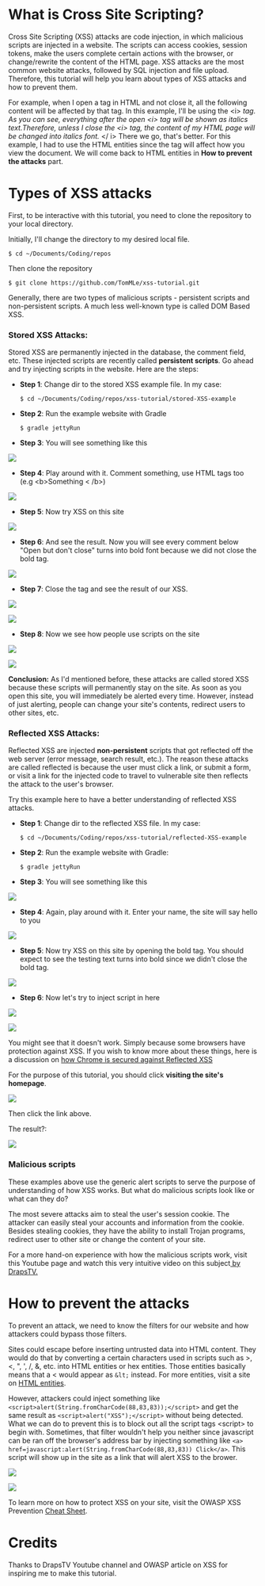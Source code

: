 # What is Cross Site Scripting?
Cross Site Scripting (XSS) attacks are code injection, in which malicious scripts are injected in a website. The scripts can access cookies, session tokens, make the users complete certain actions with the browser, or change/rewrite the content of the HTML page.
XSS attacks are the most common website attacks, followed by SQL injection and file upload. Therefore, this tutorial will help you learn about types of XSS attacks and how to prevent them.

For example, when I open a tag in HTML and not close it, all the following content will be affected by that tag. In this example, I'll be using the &lt;i&gt; *tag. As you can see, everything after the open &lt;i&gt; tag will be shown as italics text.Therefore, unless I close the &lt;i&gt; tag, the content of my HTML page will be changed into italics font.* &lt;&#47; i&gt; There we go, that's better. For this example, I had to use the HTML entities since the tag will affect how you view the document. We will come back to HTML entities in **How to prevent the attacks** part.

# Types of XSS attacks
First, to be interactive with this tutorial, you need to clone the repository to your local directory.

Initially, I'll change the directory to my desired local file.

```
$ cd ~/Documents/Coding/repos
```

Then clone the repository

```
$ git clone https://github.com/TomMLe/xss-tutorial.git
```

Generally, there are two types of malicious scripts - persistent scripts and non-persistent scripts. A much less well-known type is called DOM Based XSS. 

### Stored XSS Attacks:
Stored XSS are permanently injected in the database, the comment field, etc. These injected scripts are recently called **persistent scripts**. Go ahead and try injecting scripts in the website. Here are the steps:

    
* **Step 1**: Change dir to the stored XSS example file. In my case:   		
	
	```
	$ cd ~/Documents/Coding/repos/xss-tutorial/stored-XSS-example
	```

* **Step 2**: Run the example website with Gradle

	```			
	$ gradle jettyRun
	```
* **Step 3**: You will see something like this

![](http://i.imgur.com/lM5BycA.png)

* **Step 4**: Play around with it. Comment something, use HTML tags too (e.g 	&lt;b&gt;Something	&lt; /b&gt;)

![](http://i.imgur.com/7lij9gW.png)

* **Step 5**: Now try XSS on this site

![](http://i.imgur.com/aHl8bIY.png)

* **Step 6**: And see the result. Now you will see every comment below "Open but don't close" turns into bold font because we did not close the bold tag.

![](http://i.imgur.com/J95gyq0.png)

* **Step 7**: Close the tag and see the result of our XSS.

![](http://i.imgur.com/vQVQAfV.png)

![](http://i.imgur.com/58LUsJX.png)

* **Step 8**: Now we see how people use scripts on the site

![](http://i.imgur.com/aJkcyGD.png)

![](http://i.imgur.com/aO6zA0h.png)

**Conclusion:** As I'd mentioned before, these attacks are called stored XSS because these scripts will permanently stay on the site. As soon as you open this site, you will immediately be alerted every time. However, instead of just alerting, people can change your site's contents, redirect users to other sites, etc.
	
### Reflected XSS Attacks:
Reflected XSS are injected **non-persistent** scripts that got reflected off the web server (error message, search result, etc.). The reason these attacks are called reflected is because the user must click a link, or submit a form, or visit a link for the injected code to travel to vulnerable site then reflects the attack to the user's browser.

Try this example here to have a better understanding of reflected XSS attacks.

* **Step 1**: Change dir to the reflected XSS file. In my case:

	```
	$ cd ~/Documents/Coding/repos/xss-tutorial/reflected-XSS-example
	```

* **Step 2**: Run the example website with Gradle:

 	```			
	$ gradle jettyRun
	```
* **Step 3**: You will see something like this

![](http://i.imgur.com/iyjKrkR.png)

* **Step 4**: Again, play around with it. Enter your name, the site will say hello to you

![](http://i.imgur.com/KQg24MS.png)

* **Step 5**: Now try XSS on this site by opening the bold tag. You should expect to see the testing text turns into bold since we didn't close the bold tag.

![](http://i.imgur.com/9iR3ayH.png)

* **Step 6**: Now let's try to inject script in here

![](http://i.imgur.com/7RDhemq.png)

![](http://i.imgur.com/GiFkOkL.png)

You might see that it doesn't work. Simply because some browsers have protection against XSS. If you wish to know more about these things, here is a discussion on [how Chrome is secured against Reflected XSS](https://security.stackexchange.com/questions/53474/is-chrome-completely-secure-against-reflected-xss)

For the purpose of this tutorial, you should click **visiting the site's homepage**.

![](http://i.imgur.com/h1E8NGm.png)

Then click the link above.

The result?:

![](http://i.imgur.com/mqCkLdF.png)

### Malicious scripts

These examples above use the generic alert scripts to serve the purpose of understanding of how XSS works. But what do malicious scripts look like or what can they do?

The most severe attacks aim to steal the user's session cookie. The attacker can easily steal your accounts and information from the cookie. Besides stealing cookies, they have the ability to install Trojan programs, redirect user to other site or change the content of your site.

For a more hand-on experience with how the malicious scripts work, visit this Youtube page and watch this very intuitive video on this subject[ by DrapsTV.](https://www.youtube.com/watch?v=Iu3QtMy9cpg)

# How to prevent the attacks

To prevent an attack, we need to know the filters for our website and how attackers could bypass those filters.

Sites could escape before inserting untrusted data into HTML content. They would do that by converting a certain characters used in scripts such as >, <, ", ', /, &, etc. into HTML entities or hex entities. Those entities basically means that a < would appear as ```&lt;``` instead. For more entities, visit a site on [HTML entities](https://www.w3schools.com/html/html_entities.asp). 

However, attackers could inject something like ```<script>alert(String.fromCharCode(88,83,83));</script>``` and get the same result as ```<script>alert("XSS");</script>``` without being detected. What we can do to prevent this is to block out all the script tags &lt;script&gt; to begin with. Sometimes, that filter wouldn't help you neither since javascript can be ran off the browser's address bar by injecting something like ```<a> href=javascript:alert(String.fromCharCode(88,83,83)) Click</a>```. This script will show up in the site as a link that will alert XSS to the brower.

![](http://i.imgur.com/x7KGNoS.png)

![](http://i.imgur.com/iiMLB27.png)

To learn more on how to protect XSS on your site, visit the OWASP XSS Prevention [Cheat Sheet](https://www.owasp.org/index.php/XSS_(Cross_Site_Scripting)_Prevention_Cheat_Sheet).



# Credits

Thanks to DrapsTV Youtube channel and OWASP article on XSS for inspiring me to make this tutorial.
